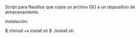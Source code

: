 Script para Nautilus que copia un archivo ISO a un dispositivo de almacenamiento.

Instalación:

$ chmod +x install.sh
$ ./install.sh
